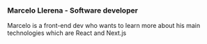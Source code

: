 ### Marcelo Llerena - Software developer

Marcelo is a front-end dev who wants to learn more about his main technologies which are React and Next.js 